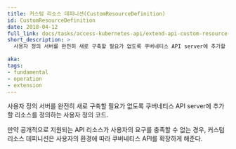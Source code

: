 ```yaml
---
title: 커스텀 리소스 데피니션(CustomResourceDefinition)
id: CustomResourceDefinition
date: 2018-04-12
full_link: docs/tasks/access-kubernetes-api/extend-api-custom-resource-definitions/
short_description: >
  사용자 정의 서버를 완전히 새로 구축할 필요가 없도록 쿠버네티스 API server에 추가할 리소스를 정의하는 사용자 정의 코드.

aka: 
tags:
- fundamental
- operation
- extension
---
```

 사용자 정의 서버를 완전히 새로 구축할 필요가 없도록 쿠버네티스 API server에 추가할 리소스를 정의하는 사용자 정의 코드.

<!--more--> 

만약 공개적으로 지원되는 API 리소스가 사용자의 요구를 충족할 수 없는 경우, 커스텀 리소스 데피니션은 사용자의 환경에 따라 쿠버네티스 API를 확장하게 해준다. 

